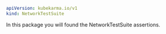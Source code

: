 ```yaml
apiVersion: kubekarma.io/v1
kind: NetworkTestSuite
```
In this package you will found the NetworkTestSuite assertions.